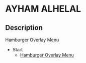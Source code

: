 # AYHAM ALHELAL

## Description

Hamburger Overlay Menu

- Start
  - [Hamburger Overlay Menu](https://ayhamalhelal.github.io/hamburger_overlay_menu/)
